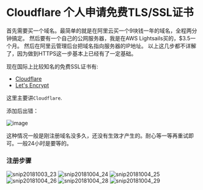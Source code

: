 # Cloudflare 个人申请免费TLS/SSL证书

首先需要买一个域名。最简单的就是在阿里云买一个9块钱一年的域名，全程两分钟搞定。
然后要有一个自己的公网服务器，我是在AWS Lightsails买的，$3.5一个月。
然后在阿里云管理后台把域名指向服务器的IP地址。
以上这几步都不详解了，因为做到HTTPS这一步基本上已经有了一定基础。

现在国际上比较知名的免费SSL证书有:
- [Cloudflare](https://www.cloudflare.com/)
- [Let's Encrypt](https://letsencrypt.org/)

这里主要讲`Cloudflare`.


添加后出错：

![image](https://user-images.githubusercontent.com/14041622/46417314-f4559180-c75b-11e8-9113-1d5cfafdaad1.png)

这种情况一般是刚注册域名没多久，还没有生效才产生的。耐心等一等再重试即可。一般24小时是要等的。

### 注册步骤
![snip20181003_23](https://user-images.githubusercontent.com/14041622/46530157-6f898580-c8cb-11e8-84b5-d706ede2e59f.png)
![snip20181004_24](https://user-images.githubusercontent.com/14041622/46530158-70221c00-c8cb-11e8-96de-b690226abfbc.png)
![snip20181004_25](https://user-images.githubusercontent.com/14041622/46530160-70bab280-c8cb-11e8-98ef-b8546d6f8110.png)
![snip20181004_26](https://user-images.githubusercontent.com/14041622/46530163-70bab280-c8cb-11e8-9b97-fe96af999fa9.png)
![snip20181004_28](https://user-images.githubusercontent.com/14041622/46530165-71534900-c8cb-11e8-9667-72c4815336a9.png)
![snip20181004_29](https://user-images.githubusercontent.com/14041622/46530167-72847600-c8cb-11e8-9580-0b7794f3bed6.png)
